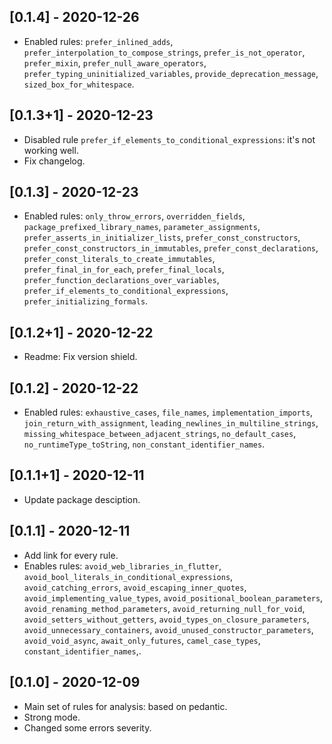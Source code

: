 ## [0.1.4] - 2020-12-26

* Enabled rules: `prefer_inlined_adds`, `prefer_interpolation_to_compose_strings`, `prefer_is_not_operator`, `prefer_mixin`, 
`prefer_null_aware_operators`, `prefer_typing_uninitialized_variables`, `provide_deprecation_message`, `sized_box_for_whitespace`.

## [0.1.3+1] - 2020-12-23

* Disabled rule `prefer_if_elements_to_conditional_expressions`: it's not working well.
* Fix changelog.

## [0.1.3] - 2020-12-23

* Enabled rules: `only_throw_errors`, `overridden_fields`, `package_prefixed_library_names`, `parameter_assignments`, 
`prefer_asserts_in_initializer_lists`, `prefer_const_constructors`, `prefer_const_constructors_in_immutables`, 
`prefer_const_declarations`, `prefer_const_literals_to_create_immutables`, `prefer_final_in_for_each`,
`prefer_final_locals`, `prefer_function_declarations_over_variables`, `prefer_if_elements_to_conditional_expressions`,
`prefer_initializing_formals`.

## [0.1.2+1] - 2020-12-22

* Readme: Fix version shield.

## [0.1.2] - 2020-12-22

* Enabled rules: `exhaustive_cases`, `file_names`, `implementation_imports`, `join_return_with_assignment`,
`leading_newlines_in_multiline_strings`, `missing_whitespace_between_adjacent_strings`, `no_default_cases`,
`no_runtimeType_toString`, `non_constant_identifier_names`.

## [0.1.1+1] - 2020-12-11

* Update package desciption.

## [0.1.1] - 2020-12-11

* Add link for every rule.
* Enables rules: `avoid_web_libraries_in_flutter`, `avoid_bool_literals_in_conditional_expressions`, `avoid_catching_errors`, 
`avoid_escaping_inner_quotes`, `avoid_implementing_value_types`, `avoid_positional_boolean_parameters`, `avoid_renaming_method_parameters`, 
`avoid_returning_null_for_void`, `avoid_setters_without_getters`, `avoid_types_on_closure_parameters`, `avoid_unnecessary_containers`,
`avoid_unused_constructor_parameters`, `avoid_void_async`, `await_only_futures`, `camel_case_types`, `constant_identifier_names`,.

## [0.1.0] - 2020-12-09

* Main set of rules for analysis: based on pedantic.
* Strong mode.
* Changed some errors severity.
